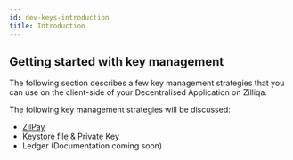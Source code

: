 ```yaml
---
id: dev-keys-introduction
title: Introduction
---
```

## Getting started with key management
The following section describes a few key management strategies that you can use on the client-side of your Decentralised Application on Zilliqa.

The following key management strategies will be discussed:

- [ZilPay](dev-keys-zilpay.md)
- [Keystore file & Private Key](dev-keys-pkey.md)
- Ledger (Documentation coming soon)
